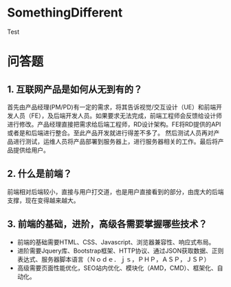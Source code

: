 # SomethingDifferent
Test
# 问答题
## 1. 互联网产品是如何从无到有的？
首先由产品经理(PM/PD)有一定的需求，将其告诉视觉/交互设计（UE）和前端开发人员（FE），及后端开发人员。如果要求无法完成，前端工程师会反馈给设计师进行修改。产品经理直接把需求给后端工程师，RD设计架构。FE将RD提供的API或者是和后端进行整合。至此产品开发就进行得差不多了。
然后测试人员再对产品进行测试，运维人员将产品部署到服务器上，进行服务器相关的工作。最后将产品提供给用户。
## 2. 什么是前端？
前端相对后端较小，直接与用户打交道，也是用户直接看到的部分，由庞大的后端支撑，现在变得越来越大。
## 3. 前端的基础，进阶，高级各需要掌握哪些技术？
- 前端的基础需要HTML、CSS、Javascript、浏览器兼容性、响应式布局。
- 进阶需要Jquery库、Bootstrap框架、HTTP协议、通过JSON获取数据、正则表达式、服务器脚本语言（Ｎｏｄｅ．ｊｓ，ＰＨＰ，ＡＳＰ，ＪＳＰ）
- 高级需要页面性能优化，SEO站内优化、模块化（AMD，CMD）、框架化、自动化。
